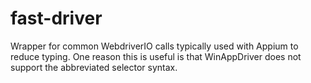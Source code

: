 # fast-driver
Wrapper for common WebdriverIO calls typically used with Appium to reduce typing. One reason this is useful is that WinAppDriver does not support the abbreviated selector syntax.
